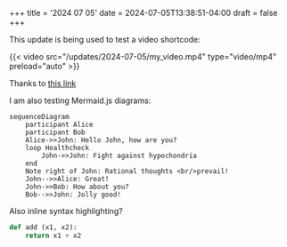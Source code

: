 +++
title = '2024 07 05'
date = 2024-07-05T13:38:51-04:00
draft = false
+++

This update is being used to test a video shortcode:

{{< video src="/updates/2024-07-05/my_video.mp4" type="video/mp4" preload="auto" >}}

Thanks to [this link](https://roneo.org/en/hugo-create-a-shortcode-for-local-videos/)

<!--more-->

I am also testing Mermaid.js diagrams:

```mermaid
sequenceDiagram
    participant Alice
    participant Bob
    Alice->>John: Hello John, how are you?
    loop Healthcheck
        John->>John: Fight against hypochondria
    end
    Note right of John: Rational thoughts <br/>prevail!
    John-->>Alice: Great!
    John->>Bob: How about you?
    Bob-->>John: Jolly good!
```

Also inline syntax highlighting?

```python
def add (x1, x2):
    return x1 + x2
```